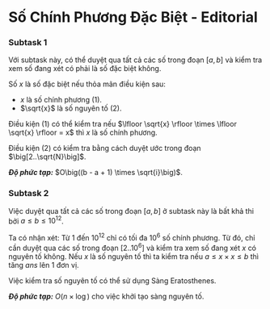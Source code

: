 # Số Chính Phương Đặc Biệt - Editorial

### Subtask 1

Với subtask này, có thể duyệt qua tất cả các số trong đoạn $[a, b]$ và kiểm tra xem số đang xét có phải là số đặc biệt không.

Số $x$ là số đặc biệt nếu thỏa mãn điều kiện sau:
- $x$ là số chính phương $(1)$.
- $\sqrt{x}$ là số nguyên tố $(2)$.

Điều kiện $(1)$ có thể kiểm tra nếu $\lfloor \sqrt{x} \rfloor \times \lfloor \sqrt{x} \rfloor = x$ thì $x$ là số chính phương.

Điều kiện $(2)$ có kiểm tra bằng cách duyệt ước trong đoạn $\big[2..\sqrt{N}\big]$.

***Độ phức tạp:*** $O\big((b - a + 1) \times \sqrt{i}\big)$.

### Subtask 2

Việc duyệt qua tất cả các số trong đoạn $[a, b]$ ở subtask này là bất khả thi bởi $a \le b \le 10^{12}$.

Ta có nhận xét: Từ $1$ đến $10^{12}$ chỉ có tối đa $10^6$ số chính phương. Từ đó, chỉ cần duyệt qua các số trong đoạn $[2..10^6]$ và kiểm tra xem số đang xét $x$ có nguyên tố không. Nếu $x$ là số nguyên tố thì ta kiểm tra nếu $a \le x \times x \le b$ thì tăng $ans$ lên $1$ đơn vị. 

Việc kiểm tra số nguyên tố có thể sử dụng Sàng Eratosthenes.

***Độ phức tạp:*** $O(n \times \log)$ cho việc khởi tạo sàng nguyên tố.